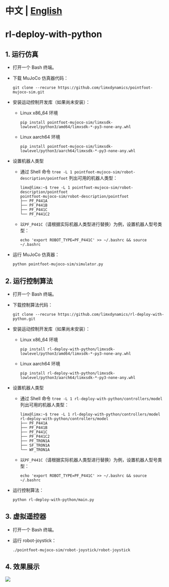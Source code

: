 # 中文 | [English](README_en.md)
# rl-deploy-with-python



## 1. 运行仿真

- 打开一个 Bash 终端。

- 下载 MuJoCo 仿真器代码：

  ```
  git clone --recurse https://github.com/limxdynamics/pointfoot-mujoco-sim.git
  ```

- 安装运动控制开发库（如果尚未安装）：

  - Linux x86_64 环境

    ```
    pip install pointfoot-mujoco-sim/limxsdk-lowlevel/python3/amd64/limxsdk-*-py3-none-any.whl
    ```

  - Linux aarch64 环境

    ```
    pip install pointfoot-mujoco-sim/limxsdk-lowlevel/python3/aarch64/limxsdk-*-py3-none-any.whl
    ```

- 设置机器人类型

  - 通过 Shell 命令 `tree -L 1 pointfoot-mujoco-sim/robot-description/pointfoot` 列出可用的机器人类型：
  
    ```
    limx@limx:~$ tree -L 1 pointfoot-mujoco-sim/robot-description/pointfoot
    pointfoot-mujoco-sim/robot-description/pointfoot
    ├── PF_P441A
    ├── PF_P441B
    ├── PF_P441C
    └── PF_P441C2
    
    ```
  
  - 以`PF_P441C`（请根据实际机器人类型进行替换）为例，设置机器人型号类型：
  
    ```
    echo 'export ROBOT_TYPE=PF_P441C' >> ~/.bashrc && source ~/.bashrc
    ```
  
- 运行 MuJoCo 仿真器：

  ```
  python pointfoot-mujoco-sim/simulator.py
  ```
  


## 2. 运行控制算法

- 打开一个 Bash 终端。

- 下载控制算法代码：

  ```
  git clone --recurse https://github.com/limxdynamics/rl-deploy-with-python.git
  ```
  
- 安装运动控制开发库（如果尚未安装）：

  - Linux x86_64 环境

    ```
    pip install rl-deploy-with-python/limxsdk-lowlevel/python3/amd64/limxsdk-*-py3-none-any.whl
    ```

  - Linux aarch64 环境

    ```
    pip install rl-deploy-with-python/limxsdk-lowlevel/python3/aarch64/limxsdk-*-py3-none-any.whl
    ```

- 设置机器人类型

  - 通过 Shell 命令 `tree -L 1 rl-deploy-with-python/controllers/model` 列出可用的机器人类型：

    ```
    limx@limx:~$ tree -L 1 rl-deploy-with-python/controllers/model
    rl-deploy-with-python/controllers/model
    ├── PF_P441A
    ├── PF_P441B
    ├── PF_P441C
    ├── PF_P441C2
    ├── PF_TRON1A
    ├── SF_TRON1A
    └── WF_TRON1A
    
    ```

  - 以`PF_P441C`（请根据实际机器人类型进行替换）为例，设置机器人型号类型：

    ```
    echo 'export ROBOT_TYPE=PF_P441C' >> ~/.bashrc && source ~/.bashrc
    ```

- 运行控制算法：

  ```
  python rl-deploy-with-python/main.py
  ```

## 3. 虚拟遥控器

- 打开一个 Bash 终端。

- 运行 robot-joystick：

  ```
  ./pointfoot-mujoco-sim/robot-joystick/robot-joystick
  ```

## 4. 效果展示
![](doc/simulator.gif)

